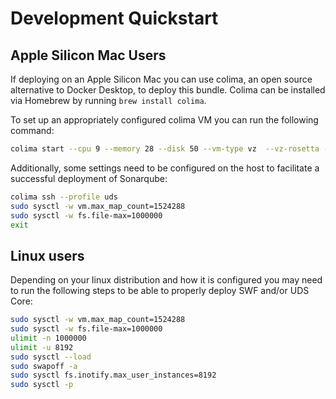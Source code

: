 # Development Quickstart

## Apple Silicon Mac Users

If deploying on an Apple Silicon Mac you can use colima, an open source alternative to Docker Desktop, to deploy this bundle. Colima can be installed via Homebrew by running ```brew install colima```.

To set up an appropriately configured colima VM you can run the following command:

```bash
colima start --cpu 9 --memory 28 --disk 50 --vm-type vz  --vz-rosetta --arch aarch64 --profile uds
```

Additionally, some settings need to be configured on the host to facilitate a successful deployment of Sonarqube:

```bash
colima ssh --profile uds
sudo sysctl -w vm.max_map_count=1524288
sudo sysctl -w fs.file-max=1000000
exit
```

## Linux users

Depending on your linux distribution and how it is configured you may need to run the following steps to be able to properly deploy SWF and/or UDS Core:

```bash
sudo sysctl -w vm.max_map_count=1524288
sudo sysctl -w fs.file-max=1000000
ulimit -n 1000000
ulimit -u 8192
sudo sysctl --load
sudo swapoff -a
sudo sysctl fs.inotify.max_user_instances=8192
sudo sysctl -p
```
